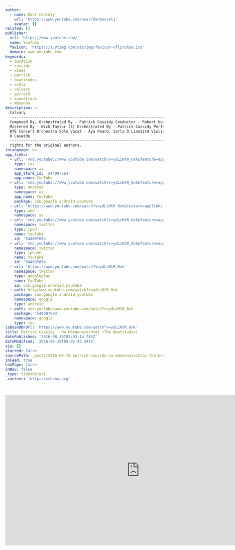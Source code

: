 ```yaml
---
author:
  - name: Dani Cantely
    url: 'https://www.youtube.com/user/danbecvel1'
    avatar: {}
related: []
publisher:
  url: 'https://www.youtube.com/'
  name: YouTube
  favicon: 'https://s.ytimg.com/yts/img/favicon-vflz7uhzw.ico'
  domain: www.youtube.com
keywords:
  - duration
  - cassidy
  - views
  - patrick
  - beatitudes
  - ochta
  - calvary
  - gerrard
  - soundtrack
  - mbeanna
description: >-
  Calvary
  --------------------------------------------------------------------------
  Composed By, Orchestrated By - Patrick Cassidy Conductor - Robert Houlihan
  Mastered By - Nick Taylor (3) Orchestrated By - Patrick Cassidy Performer -
  RTÉ Concert Orchestra Solo Vocal - Aya Peard, Iarla Ó Lionáird Violin - Odhrán
  Ó Casaide
  -------------------------------------------------------------------------- All
  rights for the original authors.
inLanguage: en
app_links:
  - url: 'vnd.youtube://www.youtube.com/watch?v=ydLiHtR_0xk&feature=applinks'
    type: ios
    namespace: ai
    app_store_id: '544007664'
    app_name: YouTube
  - url: 'vnd.youtube://www.youtube.com/watch?v=ydLiHtR_0xk&feature=applinks'
    type: android
    namespace: ai
    app_name: YouTube
    package: com.google.android.youtube
  - url: 'https://www.youtube.com/watch?v=ydLiHtR_0xk&feature=applinks'
    type: web
    namespace: ai
  - url: 'vnd.youtube://www.youtube.com/watch?v=ydLiHtR_0xk&feature=applinks'
    namespace: twitter
    type: ipad
    name: YouTube
    id: '544007664'
  - url: 'vnd.youtube://www.youtube.com/watch?v=ydLiHtR_0xk&feature=applinks'
    namespace: twitter
    type: iphone
    name: YouTube
    id: '544007664'
  - url: 'https://www.youtube.com/watch?v=ydLiHtR_0xk'
    namespace: twitter
    type: googleplay
    name: YouTube
    id: com.google.android.youtube
  - path: http/www.youtube.com/watch?v=ydLiHtR_0xk
    package: com.google.android.youtube
    namespace: google
    type: android
  - path: vnd.youtube/www.youtube.com/watch?v=ydLiHtR_0xk
    package: '544007664'
    namespace: google
    type: ios
isBasedOnUrl: 'https://www.youtube.com/watch?v=ydLiHtR_0xk'
title: Patrick Cassidy - Na Mbeannaíochtaí (The Beatitudes)
datePublished: '2016-08-19T05:03:14.783Z'
dateModified: '2016-08-19T05:02:43.341Z'
via: {}
starred: false
sourcePath: _posts/2016-08-19-patrick-cassidy-na-mbeannaiochtai-the-beatitudes.md
inFeed: true
hasPage: false
inNav: false
_type: VideoObject
_context: 'http://schema.org'

---
```

<iframe src="https://cdn.embedly.com/widgets/media.html?src=https%3A%2F%2Fwww.youtube.com%2Fembed%2FydLiHtR_0xk%3Ffeature%3Doembed&amp;url=http%3A%2F%2Fwww.youtube.com%2Fwatch%3Fv%3DydLiHtR_0xk&amp;image=https%3A%2F%2Fi.ytimg.com%2Fvi%2FydLiHtR_0xk%2Fhqdefault.jpg&amp;key=b7d04c9b404c499eba89ee7072e1c4f7&amp;type=text%2Fhtml&amp;schema=youtube" width="854" height="480" scrolling="no" frameborder="0" allowfullscreen="" style=""></iframe>